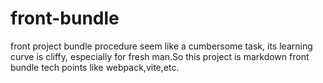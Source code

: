 # front-bundle
front project bundle procedure seem like a cumbersome task, its learning curve is cliffy, especially for fresh man.So this project is 
markdown front bundle tech points like webpack,vite,etc.
